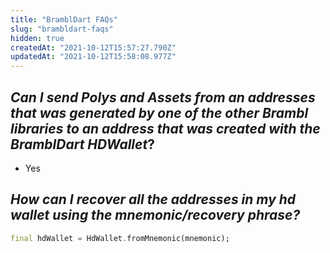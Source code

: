 ```yaml
---
title: "BramblDart FAQs"
slug: "brambldart-faqs"
hidden: true
createdAt: "2021-10-12T15:57:27.790Z"
updatedAt: "2021-10-12T15:58:08.977Z"
---
```

## _Can I send Polys and Assets from an addresses that was generated by one of the other Brambl libraries to an address that was created with the BramblDart HDWallet_? 

- Yes

## _How can I recover all the addresses in my hd wallet using the mnemonic/recovery phrase?_ 
```dart
final hdWallet = HdWallet.fromMnemonic(mnemonic);
```